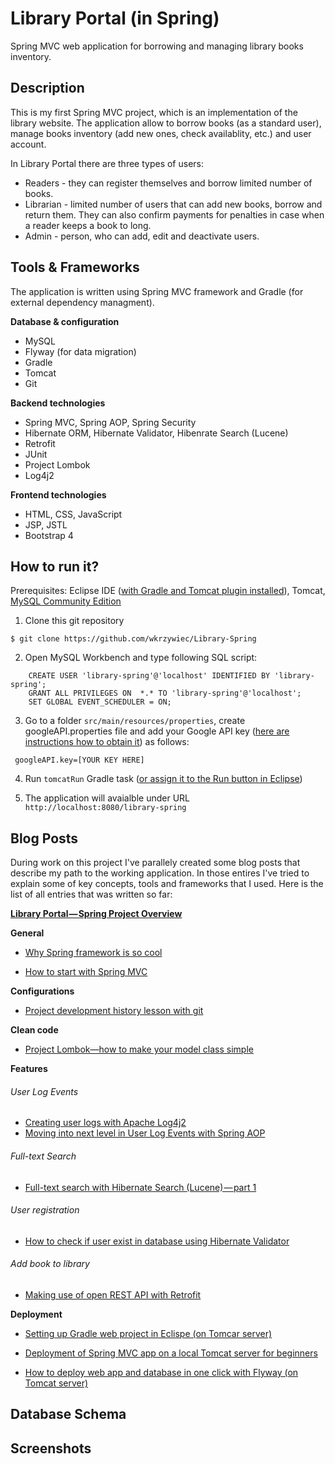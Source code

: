 # Library Portal (in Spring)

Spring MVC web application for borrowing and managing library books inventory.

## Description

This is my first Spring MVC project, which is an implementation of the library website. The application allow to borrow books (as a standard user),
manage books inventory (add new ones, check availablity, etc.) and user account.

In Library Portal there are three types of users: 
 * Readers - they can register themselves and borrow limited number of books.
 * Librarian - limited number of users that can add new books, borrow and return them. They can also confirm payments for penalties in case when a reader keeps a book to long.
 * Admin - person, who can add, edit and deactivate users.

## Tools & Frameworks

The application is written using Spring MVC framework and Gradle (for external dependency managment).

**Database & configuration**
* MySQL
* Flyway (for data migration)
* Gradle
* Tomcat
* Git

**Backend technologies**
* Spring MVC, Spring AOP, Spring Security
* Hibernate ORM, Hibernate Validator, Hibenrate Search (Lucene)
* Retrofit
* JUnit
* Project Lombok
* Log4j2

**Frontend technologies**
* HTML, CSS, JavaScript
* JSP, JSTL
* Bootstrap 4

## How to run it?

Prerequisites: Eclipse IDE ([with Gradle and Tomcat plugin installed](https://medium.com/@wkrzywiec/setting-up-gradle-spring-project-in-eclipse-on-tomcat-server-77d68454fd8d)), Tomcat, [MySQL Community Edition](https://www.mysql.com/products/community/)

1. Clone this git repository

` $ git clone https://github.com/wkrzywiec/Library-Spring `

2. Open MySQL Workbench and type following SQL script:

```
	CREATE USER 'library-spring'@'localhost' IDENTIFIED BY 'library-spring';
	GRANT ALL PRIVILEGES ON  *.* TO 'library-spring'@'localhost';
	SET GLOBAL EVENT_SCHEDULER = ON;
 ```
 
 3. Go to a folder `src/main/resources/properties`, create googleAPI.properties file and add your Google API key ([here are instructions how to obtain it](https://cloud.google.com/docs/authentication/api-keys)) as follows:
 
 `  googleAPI.key=[YOUR KEY HERE] `
 
 4. Run `tomcatRun` Gradle task ([or assign it to the Run button in Eclipse](https://medium.com/@wkrzywiec/setting-up-gradle-spring-project-in-eclipse-on-tomcat-server-77d68454fd8d#4986))
 
 5. The application will avaialble under URL `http://localhost:8080/library-spring`

## Blog Posts

During work on this project I've parallely created some blog posts that describe my path to the working application. In those entires I've tried to explain some of key concepts, tools and frameworks that I used. Here is the list of all entries that was written so far:

**[Library Portal — Spring Project Overview](https://medium.com/@wkrzywiec/library-portal-spring-project-overview-ddbf910dcb95)**

**General**
* [Why Spring framework is so cool](https://medium.com/@wkrzywiec/why-spring-framework-is-so-cool-8472ceabaab1)

* [How to start with Spring MVC](https://medium.com/@wkrzywiec/how-to-start-with-spring-mvc-309dec3c59fd)

**Configurations**

* [Project development history lesson with git](https://medium.com/@wkrzywiec/project-development-history-lesson-with-git-424b9940ad84)

**Clean code**

* [Project Lombok—how to make your model class simple](https://medium.com/@wkrzywiec/project-lombok-how-to-make-your-model-class-simple-ad71319c35d5)

**Features**
###### User Log Events

* [Creating user logs with Apache Log4j2](https://medium.com/@wkrzywiec/creating-user-logs-with-apache-log4j2-90bfeb8a0d3f)
* [Moving into next level in User Log Events with Spring AOP](https://medium.com/@wkrzywiec/moving-into-next-level-in-user-log-events-with-spring-aop-3b4435892f16)

###### Full-text Search

* [Full-text search with Hibernate Search (Lucene) — part 1](https://medium.com/@wkrzywiec/full-text-search-with-hibernate-search-lucene-part-1-e245b889aa8e)

###### User registration

* [How to check if user exist in database using Hibernate Validator](https://medium.com/@wkrzywiec/how-to-check-if-user-exist-in-database-using-hibernate-validator-eab110429a6)

###### Add book to library

* [Making use of open REST API with Retrofit](https://medium.com/@wkrzywiec/making-use-of-open-rest-api-with-retrofit-dac6094f0522)

**Deployment**

* [Setting up Gradle web project in Eclispe (on Tomcar server)](https://medium.com/@wkrzywiec/setting-up-gradle-spring-project-in-eclipse-on-tomcat-server-77d68454fd8d)

* [Deployment of Spring MVC app on a local Tomcat server for beginners](https://medium.com/@wkrzywiec/deployment-of-spring-mvc-app-on-a-local-tomcat-server-for-beginners-3dfff9161908)

* [How to deploy web app and database in one click with Flyway (on Tomcat server)](https://medium.com/@wkrzywiec/how-to-deploy-web-app-and-database-in-one-click-with-flyway-on-tomcat-server-26b580e09e38)


## Database Schema

## Screenshots



 
